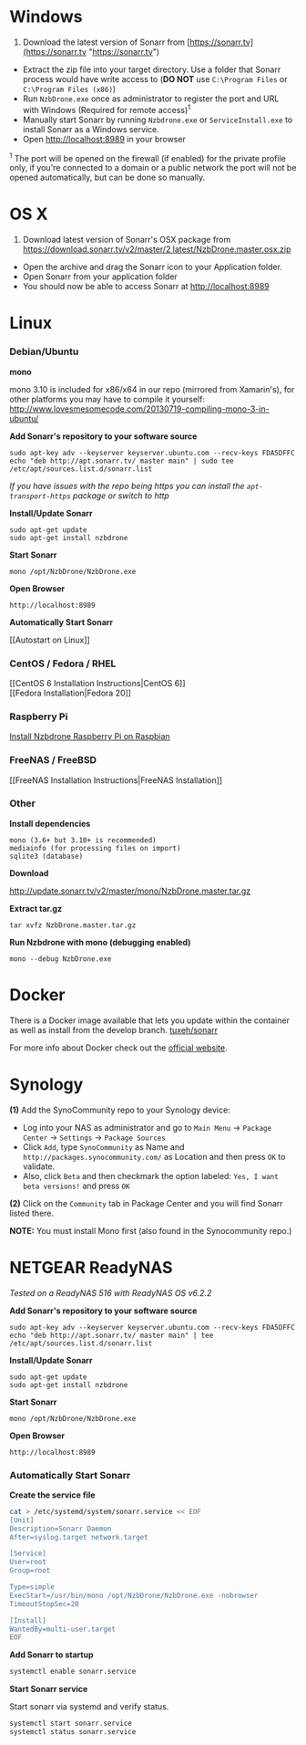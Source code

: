 # Windows
1. Download the latest version of Sonarr from [https://sonarr.tv](https://sonarr.tv "https://sonarr.tv")
* Extract the zip file into your target directory. Use a folder that Sonarr process would have write access to (**DO NOT** use `C:\Program Files` or `C:\Program Files (x86)`)
* Run `NzbDrone.exe` once as administrator to register the port and URL with Windows (Required for remote access)<sup>1</sup>
* Manually start Sonarr by running `Nzbdrone.exe` or `ServiceInstall.exe` to install Sonarr as a Windows service.
* Open [http://localhost:8989](http://localhost:8989) in your browser


<sup>1</sup> The port will be opened on the firewall (if enabled) for the private profile only, if you're connected to a domain or a public network the port will not be opened automatically, but can be done so manually.

# OS X #
1. Download latest version of Sonarr's OSX package from [https://download.sonarr.tv/v2/master/2 latest/NzbDrone.master.osx.zip](http://download.sonarr.tv/v2/master/latest/NzbDrone.master.osx.zip)
* Open the archive and drag the Sonarr icon to your Application folder.
* Open Sonarr from your application folder
* You should now be able to access Sonarr at [http://localhost:8989](http://localhost:8989) 


# Linux #

### Debian/Ubuntu ###

**mono**

mono 3.10 is included for x86/x64 in our repo (mirrored from Xamarin's), for other platforms you may have to compile it yourself: http://www.lovesmesomecode.com/20130719-compiling-mono-3-in-ubuntu/

**Add Sonarr's repository to your software source**
       

    sudo apt-key adv --keyserver keyserver.ubuntu.com --recv-keys FDA5DFFC
    echo "deb http://apt.sonarr.tv/ master main" | sudo tee /etc/apt/sources.list.d/sonarr.list

*If you have issues with the repo being https you can install the `apt-transport-https` package or switch to http*

**Install/Update Sonarr**
	
	sudo apt-get update
	sudo apt-get install nzbdrone 

**Start Sonarr**

	mono /opt/NzbDrone/NzbDrone.exe

**Open Browser**

	http://localhost:8989

**Automatically Start Sonarr**

[[Autostart on Linux]]

### CentOS / Fedora / RHEL ###
[[CentOS 6 Installation Instructions|CentOS 6]]<br />
[[Fedora Installation|Fedora 20]]
### Raspberry Pi ###
[Install Nzbdrone Raspberry Pi on Raspbian](http://www.htpcguides.com/install-sonarr-raspberry-pi-mono-310/)
### FreeNAS / FreeBSD ###
[[FreeNAS Installation Instructions|FreeNAS Installation]]
### Other ###
**Install dependencies**

    mono (3.6+ but 3.10+ is recommended)
    mediainfo (for processing files on import)
    sqlite3 (database)

**Download**

http://update.sonarr.tv/v2/master/mono/NzbDrone.master.tar.gz

**Extract tar.gz**

    tar xvfz NzbDrone.master.tar.gz

**Run Nzbdrone with mono (debugging enabled)**

    mono --debug NzbDrone.exe

# Docker

There is a Docker image available that lets you update within the container as well as install from the develop branch.  [tuxeh/sonarr](https://registry.hub.docker.com/u/tuxeh/sonarr/)

For more info about Docker check out the [official website](https://www.docker.com).

# Synology #

**(1)** Add the SynoCommunity repo to your Synology device:

* Log into your NAS as administrator and go to `Main Menu` -> `Package Center` -> `Settings` -> `Package Sources`
* Click `Add`, type `SynoCommunity` as Name and `http://packages.synocommunity.com/` as Location and then press `OK` to validate.
* Also, click `Beta` and then checkmark the option labeled: `Yes, I want beta versions!` and press `OK`

**(2)** Click on the `Community` tab in Package Center and you will find Sonarr listed there.

**NOTE:** You must install Mono first (also found in the Synocommunity repo.)

# NETGEAR ReadyNAS #

_Tested on a ReadyNAS 516 with ReadyNAS OS v6.2.2_

**Add Sonarr's repository to your software source**

    sudo apt-key adv --keyserver keyserver.ubuntu.com --recv-keys FDA5DFFC
    echo "deb http://apt.sonarr.tv/ master main" | tee /etc/apt/sources.list.d/sonarr.list

**Install/Update Sonarr**

	sudo apt-get update
	sudo apt-get install nzbdrone 

**Start Sonarr**

	mono /opt/NzbDrone/NzbDrone.exe

**Open Browser**

	http://localhost:8989

### Automatically Start Sonarr ###

**Create the service file**

```bash
cat > /etc/systemd/system/sonarr.service << EOF
[Unit]
Description=Sonarr Daemon
After=syslog.target network.target

[Service]
User=root
Group=root

Type=simple
ExecStart=/usr/bin/mono /opt/NzbDrone/NzbDrone.exe -nobrowser
TimeoutStopSec=20

[Install]
WantedBy=multi-user.target
EOF
```

**Add Sonarr to startup**

```bash
systemctl enable sonarr.service
```

**Start Sonarr service**

Start sonarr via systemd and verify status.
    
```bash
systemctl start sonarr.service
systemctl status sonarr.service
```
